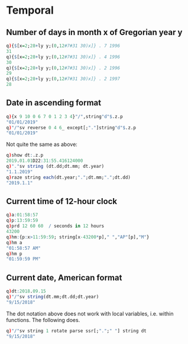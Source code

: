 # Temporal




## Number of days in month x of Gregorian year y 

```q
q){$[x=2;28+ly y;(0,12#7#31 30)x]} . 7 1996
31
q){$[x=2;28+ly y;(0,12#7#31 30)x]} . 4 1996
30
q){$[x=2;28+ly y;(0,12#7#31 30)x]} . 2 1996
29
q){$[x=2;28+ly y;(0,12#7#31 30)x]} . 2 1997
28
```


## Date in ascending format

```q
q){x 9 10 0 6 7 0 1 2 3 4}"/",string"d"$.z.p
"01/01/2019"
q)"/"sv reverse 0 4 6_ except[;"."]string"d"$.z.p
"01/01/2019"
```

Not quite the same as above:

```q
q)show dt:.z.p
2019.01.01D22:31:55.416124000
q)"."sv string (dt.dd;dt.mm; dt.year)
"1.1.2019"
q)raze string each(dt.year;".";dt.mm;".";dt.dd)
"2019.1.1"
```


## Current time of 12-hour clock

```q
q)a:01:58:57
q)p:13:59:59
q)prd 12 60 60  / seconds in 12 hours
43200
q)hm:{p:x>11:59:59; string[x-43200*p]," ","AP"[p],"M"}
q)hm a
"01:58:57 AM"
q)hm p
"01:59:59 PM"
```


## Current date, American format

```q
q)dt:2018.09.15
q)"/"sv string(dt.mm;dt.dd;dt.year)
"9/15/2018"
```

The dot notation above does not work with local variables, 
i.e. within functions. The following does.

```q
q)"/"sv string 1 rotate parse ssr[;".";" "] string dt
"9/15/2018"
```


